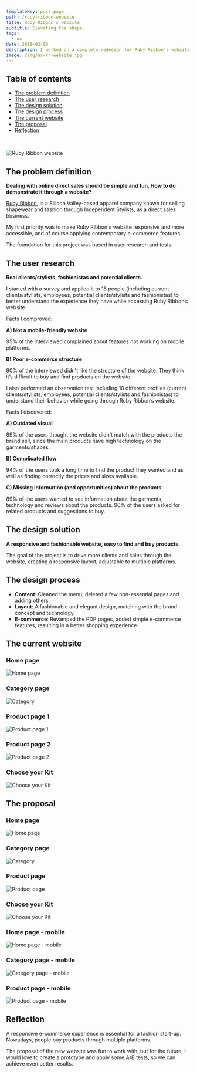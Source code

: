 ```yaml
---
templateKey: post-page
path: /ruby-ribbon-website
title: Ruby Ribbon's website
subtitle: Elevating the shape.
tags:
  - ux
date: 2018-02-06
description: I worked on a complete redesign for Ruby Ribbon's website, focusing on the core pages (Home, Category, Product  and Choose your Kit). The goal was to elevate the brand image with a fashionable, elegant and mobile-friendly facelift. 
image: /img/ux-rr-website.jpg
---
```


## Table of contents

- [The problem definition](#the-problem-definition)
- [The user research](#the-user-research)
- [The design solution](#the-design-solution)
- [The design process](#the-design-process)
- [The current website](#the-current-website)
- [The proposal](#the-proposal)
- [Reflection](#reflection)

<br/>

![Ruby Ribbon website](/img/ux-rr-website-large.jpg)

<a id="the-problem-definition"></a>
## The problem definition 

**Dealing with online direct sales should be simple and fun. How to do demonstrate it through a website?**

[Ruby Ribbon](https://www.rubyribbon.com/), is a Silicon Valley-based apparel company known for selling shapewear and fashion through Independent Stylists, as a direct sales business.

My first priority was to make Ruby Ribbon's website responsive and more accessible, and of course applying contemporary e-commerce features. 

The foundation for this project was based in user research and tests.

<a id="the-user-research"></a>
## The user research

**Real clients/stylists, fashionistas and potential clients.**

I started with a survey and applied it to 18 people (including current clients/stylists, employees, potential clients/stylists and fashionistas) to better understand the experience they have while accessing Ruby Ribbon’s website.

Facts I comproved:

**A) Not a mobile-friendly website**

95% of the interviewed complained about features not working on mobile platforms.

**B) Poor e-commerce structure**

90% of the interviewed didn't like the structure of the website. They think it’s difficult to buy and find products on the website. 

I also performed an observation test including 10 different profiles (current clients/stylists, employees, potential clients/stylists and fashionistas) to understand their behavior while going through Ruby Ribbon’s website. 

Facts I discovered:

**A) Outdated visual**

89% of the users thought the website didn't match with the products the brand sell, since the main products have high technology on the garments/shapes.

**B) Complicated flow**

94% of the users took a long time to find the product they wanted and as well as finding correctly the prices and sizes available.

**C) Missing information (and opportunities) about the products**

89% of the users wanted to see information about the garments, technology and reviews about the products. 90% of the users asked for related products and suggestions to buy. 

<a id="the-design-solution"></a>
## The design solution

**A responsive and fashionable website, easy to find and buy products.**

The goal of the project is to drive more clients and sales through the website, creating a responsive layout, adjustable to multiple platforms.

<a id="the-design-process"></a>
## The design process

- **Content**: Cleaned the menu, deleted a few non-essential pages and adding others.
- **Layout**: A fashionable and elegant design, matching with the brand concept and technology.
- **E-commerce**: Revamped the PDP pages, added simple e-commerce features, resulting in a better shopping experience.

<a id="the-current-website"></a>
## The current website

### Home page
![Home page](/img/ux-rr-website-current-hp.jpg)

### Category page
![Category](/img/ux-rr-website-current-category.jpg)

### Product page 1
![Product page 1](/img/ux-rr-website-current-pdp1.jpg)

### Product page 2
![Product page 2](/img/ux-rr-website-current-pdp2.jpg)

### Choose your Kit
![Choose your Kit](/img/ux-rr-website-current-kit.jpg)


<a id="the-proposal"></a>
## The proposal

### Home page
![Home page](/img/ux-rr-website-proposal-hp.png)

### Category page
![Category](/img/ux-rr-website-proposal-category.png)

### Product page
![Product page](/img/ux-rr-website-proposal-pdp.png)

### Choose your Kit
![Choose your Kit](/img/ux-rr-website-proposal-kit.jpg)

### Home page - mobile
![Home page - mobile](/img/ux-rr-website-proposal-hp-mobile.jpg)

### Category page - mobile
![Category page - mobile](/img/ux-rr-website-proposal-category-mobile.jpg)

### Product page - mobile
![Product page - mobile](/img/ux-rr-website-proposal-pdp-mobile.jpg)

<a id="reflection"></a>
## Reflection 

A responsive e-commerce experience is essential for a fashion start-up. Nowadays, people buy products through multiple platforms. 

The proposal of the new website was fun to work with, but for the future, I would love to create a prototype and apply some A/B tests, so we can achieve even better results.